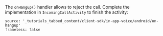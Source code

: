 The `onHangup()` handler allows to reject the call. Complete the implementation in `IncomingCallActivity` to finish the activity:

```tabbed_content
source: '_tutorials_tabbed_content/client-sdk/in-app-voice/android/on-hangup'
frameless: false
```